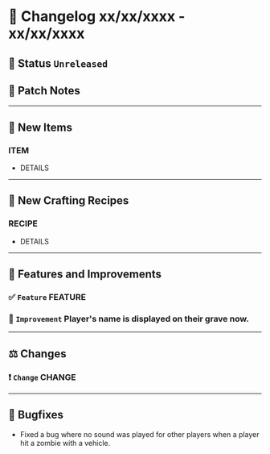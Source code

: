 # :bookmark_tabs:  Changelog xx/xx/xxxx - xx/xx/xxxx

## :red_circle: Status `Unreleased`
<!-- ## :green_circle: Status `Released` -->

## :speech_balloon: Patch Notes

________

## :gun: New Items

### ITEM
- DETAILS

________

## :thread: New Crafting Recipes

### RECIPE
- DETAILS

________

## :loudspeaker: Features and Improvements


### :white_check_mark: `Feature` FEATURE

### :arrow_up_small: `Improvement` Player's name is displayed on their grave now.

________

## :balance_scale: Changes

### :exclamation: `Change` CHANGE

________

## :bug: Bugfixes
- Fixed a bug where no sound was played for other players when a player hit a zombie with a vehicle.
